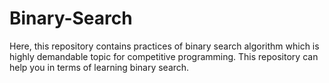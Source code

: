 # Binary-Search
Here, this repository contains practices of binary search algorithm which is highly demandable topic for competitive programming. This repository can help you in terms of learning binary search.
